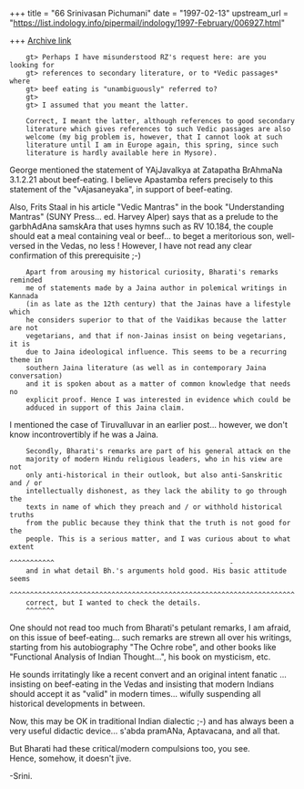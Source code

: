 +++
title = "66 Srinivasan Pichumani"
date = "1997-02-13"
upstream_url = "https://list.indology.info/pipermail/indology/1997-February/006927.html"

+++
[Archive link](https://list.indology.info/pipermail/indology/1997-February/006927.html)


        gt> Perhaps I have misunderstood RZ's request here: are you looking for
        gt> references to secondary literature, or to *Vedic passages* where
        gt> beef eating is "unambiguously" referred to? 
        gt> 
        gt> I assumed that you meant the latter.

        Correct, I meant the latter, although references to good secondary
        literature which gives references to such Vedic passages are also
        welcome (my big problem is, however, that I cannot look at such
        literature until I am in Europe again, this spring, since such
        literature is hardly available here in Mysore).

George mentioned the statement of YAjJavalkya at Zatapatha 
BrAhmaNa 3.1.2.21 about beef-eating.  I believe Apastamba 
refers precisely to this statement of the "vAjasaneyaka", 
in support of beef-eating.

Also, Frits Staal in his article "Vedic Mantras" in the book 
"Understanding Mantras" (SUNY Press... ed. Harvey Alper) says 
that as a prelude to the garbhAdAna samskAra that uses hymns 
such as RV 10.184, the couple should eat a meal containing 
veal or beef... to beget a meritorious son, well-versed in 
the Vedas, no less ! However, I have not read any clear 
confirmation of this prerequisite ;-)

        Apart from arousing my historical curiosity, Bharati's remarks reminded
        me of statements made by a Jaina author in polemical writings in Kannada
        (in as late as the 12th century) that the Jainas have a lifestyle which
        he considers superior to that of the Vaidikas because the latter are not
        vegetarians, and that if non-Jainas insist on being vegetarians, it is
        due to Jaina ideological influence. This seems to be a recurring theme in
        southern Jaina literature (as well as in contemporary Jaina conversation)
        and it is spoken about as a matter of common knowledge that needs no
        explicit proof. Hence I was interested in evidence which could be
        adduced in support of this Jaina claim.

I mentioned the case of Tiruvalluvar in an earlier post... 
however, we don't know incontrovertibly if he was a Jaina. 

        Secondly, Bharati's remarks are part of his general attack on the
        majority of modern Hindu religious leaders, who in his view are not
        only anti-historical in their outlook, but also anti-Sanskritic and / or
        intellectually dishonest, as they lack the ability to go through the
        texts in name of which they preach and / or withhold historical truths
        from the public because they think that the truth is not good for the
        people. This is a serious matter, and I was curious about to what extent
                                                                     ^^^^^^^^^^^                                           -
        and in what detail Bh.'s arguments hold good. His basic attitude seems
        ^^^^^^^^^^^^^^^^^^^^^^^^^^^^^^^^^^^^^^^^^^^^^^^^^^^^^^^^^^^^^^^^^^^^^^
        correct, but I wanted to check the details.
        ^^^^^^^

One should not read too much from Bharati's petulant remarks,
I am afraid, on this issue of beef-eating... such remarks are 
strewn all over his writings, starting from his autobiography 
"The Ochre robe", and other books like "Functional Analysis of 
Indian Thought...", his book on mysticism, etc.

He sounds irritatingly like a recent convert and an original 
intent fanatic ... insisting on beef-eating in the Vedas and 
insisting that modern Indians should accept it as "valid" in 
modern times... wifully suspending all historical developments 
in between.

Now, this may be OK in traditional Indian dialectic ;-) 
and has always been a very useful didactic device... s'abda
pramANa, Aptavacana, and all that.

But Bharati had these critical/modern compulsions too, you see.  
Hence, somehow, it doesn't jive.

-Srini.




